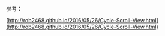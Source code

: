 参考：

[http://rob2468.github.io/2016/05/26/Cycle-Scroll-View.html](http://rob2468.github.io/2016/05/26/Cycle-Scroll-View.html)

